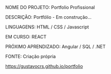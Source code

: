 NOME DO PROJETO: Portfolio Profissional

DESCRIÇÃO: Portfólio - Em construção...

LINGUAGENS: HTML / CSS / Javascript

EM CURSO: REACT

PRÓXIMO APRENDIZADO: Angular / SQL / .NET

FONTE: Criação própria

https://gustavocrs.github.io/portfolio
